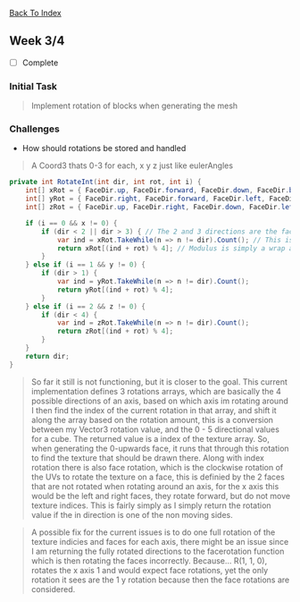 [Back To Index](../index.md)

## Week 3/4
- [ ] Complete

### Initial Task
> Implement rotation of blocks when generating the mesh

### Challenges
- How should rotations be stored and handled
> A Coord3 thats 0-3 for each, x y z just like eulerAngles

```csharp
private int RotateInt(int dir, int rot, int i) {
    int[] xRot = { FaceDir.up, FaceDir.forward, FaceDir.down, FaceDir.backward }; // Every possible rotation of the X axis. 
    int[] yRot = { FaceDir.right, FaceDir.forward, FaceDir.left, FaceDir.backward };
    int[] zRot = { FaceDir.up, FaceDir.right, FaceDir.down, FaceDir.left };

    if (i == 0 && x != 0) {
        if (dir < 2 || dir > 3) { // The 2 and 3 directions are the faces that are rotated, rather than their texture index.
            var ind = xRot.TakeWhile(n => n != dir).Count(); // This is just an IndexOf();
            return xRot[(ind + rot) % 4]; // Modulus is simply a wrap around, instead of 0 1 2 3 4 5 6 its 0 1 2 3 0 1 2
        }
    } else if (i == 1 && y != 0) {
        if (dir > 1) {
            var ind = yRot.TakeWhile(n => n != dir).Count();
            return yRot[(ind + rot) % 4];
        }
    } else if (i == 2 && z != 0) {
        if (dir < 4) {
            var ind = zRot.TakeWhile(n => n != dir).Count();
            return zRot[(ind + rot) % 4];
        }
    }
    return dir;
}
```

> So far it still is not functioning, but it is closer to the goal.
> This current implementation defines 3 rotations arrays, which are basically the 4 possible directions of an axis, based on which axis im rotating around I then find the index of the current rotation in that array, and shift it along the array based on the rotation amount, this is a conversion between my Vector3 rotation value, and the 0 - 5 directional values for a cube. The returned value is a index of the texture array. So, when generating the 0-upwards face, it runs that through this rotation to find the texture that should be drawn there. 
> Along with index rotation there is also face rotation, which is the clockwise rotation of the UVs to rotate the texture on a face, this is definied by the 2 faces that are not rotated when rotating around an axis, for the x axis this would be the left and right faces, they rotate forward, but do not move texture indices. This is fairly simply as I simply return the rotation value if the in direction is one of the non moving sides.

> A possible fix for the current issues is to do one full rotation of the texture indicies and faces for each axis, there might be an issue since I am returning the fully rotated directions to the facerotation function which is then rotating the faces incorrectly. Because... R(1, 1, 0), rotates the x axis 1 and would expect face rotations, yet the only rotation it sees are the 1 y rotation because then the face rotations are considered.